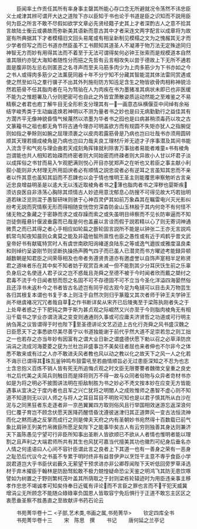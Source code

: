 <!-- { "loadSidebar": true } -->
　　臣闻率土作贡任其所有率身事主罄其所能心存口念无所避就况令荡然不讳忠臣义士咸津其辨可谓开大达之道陛下亦以臣知于书也论于书道是臣之识知而不説用臣何为臣之所言不敢不尽假如欲学文章必先贤经籍子史其上才者深酌古人之意不拾其言故陆士衡云或袭故而弥新美其语新而意古其中才者采连文两字配言以成章将为故寔有所典据其下才者模榻旧文回头易尾或有相呈新制见模榻之文为之愧赧其无才而少学者但写之而已书道亦然臣虽不工书颇知其道圣人不凝滞于物万法无定殊途同归神智无方而妙有用得其法而不着至于无法可谓得矣何必钟王张索而是规模道本自然谁其限约亦犹大海知者随性分而挹之先哲有云言相攻失以尝于德故上下无所不通若面是腹非防左忌右则匿恶之名寻声而至夫马筋多肉少为上肉多筋少为下书亦如之今之书人或得肉多筋少之法薰莸同器十年不分宁知不分藏其智能混其体法雷同赏遇或使之然至如马之羣行骥子不出其外列施衔防方知迍足含生之物皆欲骨肉相称神貌洽然若筋骨不任其脂肉者在马为驽骀在人为肉疾在书为墨猪准其病状未即已也非医缓不能为之惟题署及八分则肥密可也自此之外皆宜萧散姿质运动然能之至难鉴之不易精察之者君也庖丁解牛目无全形析支分理其有一一画意态纵横偃亚中间绰有余裕结字峻秀类于生动幽逺焕若神明以不测为量者书之妙也是曰无病勤勤行之益佳其有方濶齐平无像神貌昏惰气候蔑然以浓墨为华者书之囮也是曰病甚稍须毒药以攻之古文篆籕书之祖也都无角节将古通今理亦可明盖欲方而有规圆不失矩亦犹人之指腕促则如指之拳賖则如腕之屈理须裹之以皮肉若露筋骨是乃病也岂曰壮哉书亦须用圆转顺其天理若摄成棱角是乃病也岂曰力哉夫良工理材斤斧无迹才子序事潜及其间书能入流含于和气宛与理会曲若天成刻角挥锋就利除害万事拙者易能者难童书有棱角岂谓能也共人相知若始疎而终密者则大同始密而终疎者则大异故小人甘以坏君子淡以成挥俗之书甘而易入乍观肥满则悦心开目亦犹郑声之在听也又若臣之事主献小利叙小能则非大材理无所用謟谀者必有顺情之説忠谠者必有逆耳之言虽知其忠而不亲者以忤其意也虽知其謟而不忍踈也以会于情也惟明王圣主则能覆思审察勉听古言亲近忠良增益明圣是以逺大无以浅近取棱角者书之薄也脂肉者书之滓秽也婴斯疾须访良医自非涤荡心胸除其烦情古人妙迹用意沈郁息心防搜不可得见故大巧若拙明道若昧泛览则混于愚智研味则骇于心神百灵俨其如前万象森其在瞩雷电兴灭光影纠纷考无説而究情察无形而得相随变恍惚穷深杳防金山玉林殷于其内何竒不有何怪不储无物之象藏之于密静而求之或存躁而索之或失虽明目缔察而不见长防审逼而不知岂徒倒薤悬针偃波垂露而已哉是何也盖麄以言诠而假于説若精以心了则无寄词神通微贯之而已其得之者心手相应如轮扁之斵轮固言説所不能是以钟张二王亦无言説鸡鹤常鸟知夜知晨则众禽莫之能及非蕴他智所禀性也臣之愚性或有近于鸡鹤乎昔文武皇帝好书有献辄特赏时人有虞世南欧阳询褚遂良陆东之等或逸气遒拔或雅度温良柔和则绰约呈姿刚节则坚断执操扬声腾气四子而已虽人已潜灵而书方曜迹考能録异顿越数朝是知君臣之间荣辱相及也帝者务遵贤贵道亦有邀虚誉以自饰声寔相半足称贤君之道味者乐在其中矣不知者妨于观赏百未减一但不能割其少分耳厌饫生前之乐辜负身后之名使逹人君子议之岂不惑哉且尧舜之至德不被于今时闻者欣而戴之桀纣之君毒不流于今日闻者怒而怨之名固不可不存德固不可不立当今圣化洋溢四海晏然俗且还淳书未返朴今之书者皆古名迹岂有同乎视古观今足为龟镜可以目击夫万物芸生各归其根复本谓也书复于本上则注于自然次则归乎篆籀又其次者师于钟王夫学钟王尚不继虞褚况冗冗者哉自草之作书断详矣从宋齐已后陵夷至于梁陈执刚者失之于上处卑者惑之于下肥钝之弊于斯为甚贞观之际崛然又兴亦至于今则脂肉棱角无有相沿千载书之学业亦谓浇漓之变变则通通则久事或可应庸夫济贤哲之功道或可行明主纳刍荛之议皆谓得于时也陛下至圣德讲论文艺迈迹上古化行尧舜之风书盛汉魏之日臣愿天下之事悉欲尽美尽善宁以书道独能谢于前代乎然大道不足崇若忽之则工拙之一也若存之亦当年妙有因富有之谓大业日新之谓盛德伏愿下勅以召之必草泽防庶涓涓之流成河海菱菱之莸为兰杜岂非盛事岂不美矣往者屈也来者伸也不尔非今之体悉不敢来或有过之人亦不敢进夫风者教也风以动之教以化之故天下之风一人之化若不诲示已谓得其珠瓦釜钟鸣布鼓雷吼至若曲情顺旨必无过患臣深知之不忍为也志士含忠抱义百炼不销人皆有死无所追悔贞观之时文臣无限謇謇者魏徴文皇重之良史书之后代美之夫简兵则触目而是择将则万不得一故与众同者俗物与众异者竒材书亦如是为将之明必不披图讲法明在拒敌制胜为书之妙必不凴文按本妙在应变无方皆能遇事从宜决之于度内者也且军之兴亡犹将之明闇人之成败惟师之愚智不虚心则不知道不知道则无以训人师之与将人之耳目耳目不明败可知也是以君子慎其所从白沙在泥与之同黑狂者东走逐者非一京邑翼翼四方取则俗风且行举国相效迷游忘返深浪何归仁覆子育岂不顾念伏愿天医降药醒悟昏沈遵彼迷津归其正道弊风一变古法恒流神而化之黙而通之反掌而成行之则是俾夫天府之内有圣朝妙书宛然得十百数载已前气象比肩钟王列美竹帛微臣所愿足矣陛下之能事毕矣古人有云穷则独善其身达则兼济天下虽陈愚见宁望可行非臣所知事出圣断人皆欲顺已不欲从人者情也惟明者能以理割之且声利之大端君师所共有其生也风犹可嘉当代擅美其功也徽烈可纪身后垂名亦人情之何逺语曰人心间不容针臣谓此言之良者上下其道一也有一善身之荣有一恶身之耻恐后代议今之书虽不专累于明时终非有益昔伊尹以烹饪干主意不専乎食臣小学説君道岂大乎书臣伏岩薮久无萦望干预求进亦非公卿荐闻陛下天听低回旁罗草泽选材于弃木擢臣于翰林是防励驽鈆敢不极力兢惶疑命恐尘天鉴之明鸿飞其防无患饮啄譬如为树置之于野则繁柯茂叶盖其所荫取之于封则梁栋轮辕迹时为用臣违亲事主移孝作忠忠不竭诚孝可知矣侍奉日近辄有评论而不言臣之罪也言而不干犯天威冀增涓尘无所顾念不能随众碌碌辜负国恩人皆取容宁免后惧行于正道不敢忘主区区之衷愿垂圣察不胜愚直之至故献评书药石论云

　　书苑菁华卷十二
<子部,艺术类,书画之属,书苑菁华>
　　钦定四库全书
　　书苑菁华卷十三
　　宋　陈思　撰
　　书记
　　唐何延之兰亭记
